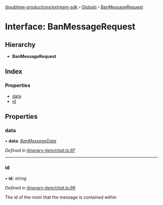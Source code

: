 [@sublime-productions/extream-sdk](../README.md) › [Globals](../globals.md) › [BanMessageRequest](banmessagerequest.md)

# Interface: BanMessageRequest

## Hierarchy

* **BanMessageRequest**

## Index

### Properties

* [data](banmessagerequest.md#data)
* [id](banmessagerequest.md#id)

## Properties

###  data

• **data**: *[BanMessageData](banmessagedata.md)*

*Defined in [itinerary-item/chat.ts:97](https://github.com/Extream-SaaS/ex-sdk/blob/84845a8/src/itinerary-item/chat.ts#L97)*

___

###  id

• **id**: *string*

*Defined in [itinerary-item/chat.ts:96](https://github.com/Extream-SaaS/ex-sdk/blob/84845a8/src/itinerary-item/chat.ts#L96)*

The id of the room that the message is contained within
